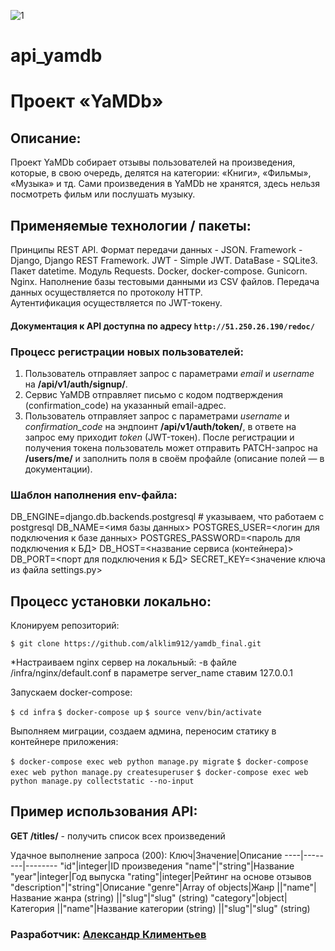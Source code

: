 ![1](https://github.com/alklim912/yamdb_final/actions/workflows/yamdb_workflow.yml/badge.svg)
# api_yamdb
# Проект «YaMDb»

## Описание:
Проект YaMDb собирает отзывы пользователей на произведения, которые, в свою очередь, делятся на категории: «Книги», «Фильмы», «Музыка» и тд.
Сами произведения в YaMDb не хранятся, здесь нельзя посмотреть фильм или послушать музыку.

## Применяемые технологии / пакеты:
Принципы REST API.
Формат передачи данных - JSON.
Framework - Django, Django REST Framework.
JWT - Simple JWT.
DataBase - SQLite3.
Пакет datetime.
Модуль Requests.
Docker, docker-compose.
Gunicorn.
Nginx.
Наполнение базы тестовыми данными из CSV файлов.
Передача данных осуществляется по протоколу HTTP.  
Аутентификация осуществляется по JWT-токену.
#### Документация к API доступна по адресу `http://51.250.26.190/redoc/`

### Процесс регистрации новых пользователей:
1. Пользователь отправляет запрос с параметрами *email* и *username* на **/api/v1/auth/signup/**.  
2. Сервис YaMDB отправляет письмо с кодом подтверждения (confirmation_code) на указанный email-адрес.
3. Пользователь отправляет запрос с параметрами *username* и *confirmation_code* на эндпоинт **/api/v1/auth/token/**, в ответе на запрос ему приходит *token* (JWT-токен).
После регистрации и получения токена пользователь может отправить PATCH-запрос на **/users/me/** и заполнить поля в своём профайле (описание полей — в документации). 

### Шаблон наполнения env-файла:

 DB_ENGINE=django.db.backends.postgresql # указываем, что работаем с postgresql
 DB_NAME=<имя базы данных>
 POSTGRES_USER=<логин для подключения к базе данных>
 POSTGRES_PASSWORD=<пароль для подключения к БД>
 DB_HOST=<название сервиса (контейнера)>
 DB_PORT=<порт для подключения к БД>
 SECRET_KEY=<значение ключа из файла settings.py>

## Процесс установки локально:

 Клонируем репозиторий:

 ```$ git clone https://github.com/alklim912/yamdb_final.git```
 
 *Настраиваем nginx сервер на локальный:
 -в файле /infra/nginx/default.conf в параметре server_name ставим 127.0.0.1

 Запускаем docker-compose:
 
 ```$ cd infra```
 ```$ docker-compose up```
 ```$ source venv/bin/activate```
 
 Выполняем миграции, создаем админа, переносим статику в контейнере приложения:

 ```$ docker-compose exec web python manage.py migrate```
 ```$ docker-compose exec web python manage.py createsuperuser```
 ```$ docker-compose exec web python manage.py collectstatic --no-input```


## Пример использования API:

**GET /titles/** - получить список всех произведений  

Удачное выполнение запроса (200):
Ключ|Значение|Описание
----|--------|--------
"id"|integer|ID произведения
"name"|"string"|Название
"year"|integer|Год выпуска
"rating"|integer|Рейтинг на основе отзывов
"description"|"string"|Описание
"genre"|Array of objects|Жанр
||"name"|Название жанра (string)
||"slug"|"slug" (string)
"category"|object|Категория
||"name"|Название категории (string)
||"slug"|"slug" (string)

### Разработчик: [Александр Климентьев](https://github.com/alklim912)